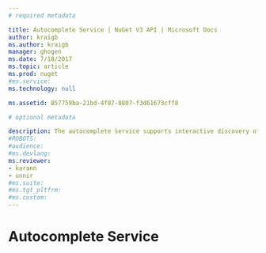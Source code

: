 ```yaml
---
# required metadata 

title: Autocomplete Service | NuGet V3 API | Microsoft Docs
author: kraigb
ms.author: kraigb
manager: ghogen
ms.date: 7/18/2017
ms.topic: article
ms.prod: nuget
#ms.service:
ms.technology: null

ms.assetid: 857759ba-21bd-4f87-8807-f3d61673cff8

# optional metadata

description: The autocomplete service supports interactive discovery of package IDs and versions.
#ROBOTS:
#audience:
#ms.devlang:
ms.reviewer:
- karann
- unnir
#ms.suite:
#ms.tgt_pltfrm:
#ms.custom:
---
```


# Autocomplete Service

